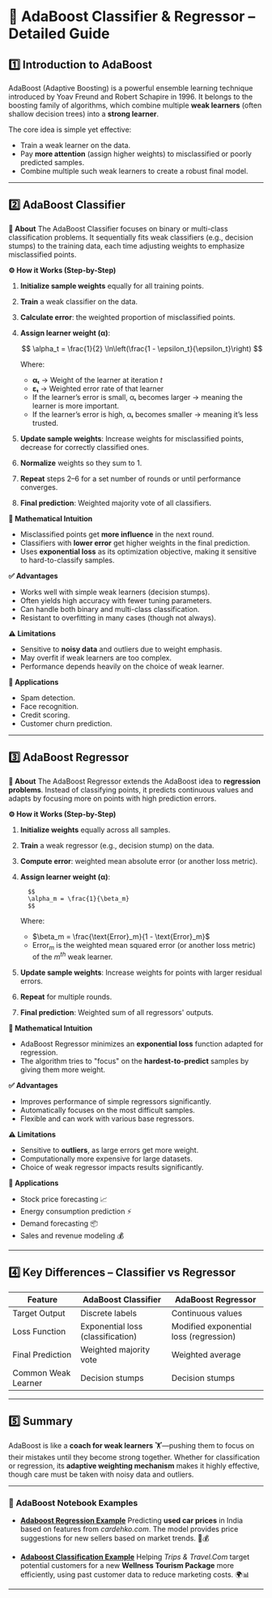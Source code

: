 # 📘 AdaBoost Classifier & Regressor – Detailed Guide

## 1️⃣ Introduction to AdaBoost

AdaBoost (Adaptive Boosting) is a powerful ensemble learning technique introduced by Yoav Freund and Robert Schapire in 1996. It belongs to the boosting family of algorithms, which combine multiple **weak learners** (often shallow decision trees) into a **strong learner**.

The core idea is simple yet effective:

* Train a weak learner on the data.
* Pay **more attention** (assign higher weights) to misclassified or poorly predicted samples.
* Combine multiple such weak learners to create a robust final model.

---

## 2️⃣ AdaBoost Classifier

**📌 About**
The AdaBoost Classifier focuses on binary or multi-class classification problems. It sequentially fits weak classifiers (e.g., decision stumps) to the training data, each time adjusting weights to emphasize misclassified points.

**⚙ How it Works (Step-by-Step)**

1. **Initialize sample weights** equally for all training points.
2. **Train** a weak classifier on the data.
3. **Calculate error**: the weighted proportion of misclassified points.
4. **Assign learner weight (α)**:

      $$
      \alpha_t = \frac{1}{2} \ln\left(\frac{1 - \epsilon_t}{\epsilon_t}\right)
      $$
      
      Where:
      
      * **αₜ** → Weight of the learner at iteration *t*
      * **εₜ** → Weighted error rate of that learner
      * If the learner’s error is small, αₜ becomes larger → meaning the learner is more important.
      * If the learner’s error is high, αₜ becomes smaller → meaning it’s less trusted.

5. **Update sample weights**: Increase weights for misclassified points, decrease for correctly classified ones.
6. **Normalize** weights so they sum to 1.
7. **Repeat** steps 2–6 for a set number of rounds or until performance converges.
8. **Final prediction**: Weighted majority vote of all classifiers.

**🧠 Mathematical Intuition**

* Misclassified points get **more influence** in the next round.
* Classifiers with **lower error** get higher weights in the final prediction.
* Uses **exponential loss** as its optimization objective, making it sensitive to hard-to-classify samples.

**✅ Advantages**

* Works well with simple weak learners (decision stumps).
* Often yields high accuracy with fewer tuning parameters.
* Can handle both binary and multi-class classification.
* Resistant to overfitting in many cases (though not always).

**⚠ Limitations**

* Sensitive to **noisy data** and outliers due to weight emphasis.
* May overfit if weak learners are too complex.
* Performance depends heavily on the choice of weak learner.

**🎯 Applications**

* Spam detection.
* Face recognition.
* Credit scoring.
* Customer churn prediction.

---

## 3️⃣ AdaBoost Regressor

**📌 About**
The AdaBoost Regressor extends the AdaBoost idea to **regression problems**. Instead of classifying points, it predicts continuous values and adapts by focusing more on points with high prediction errors.

**⚙ How it Works (Step-by-Step)**

1. **Initialize weights** equally across all samples.
2. **Train** a weak regressor (e.g., decision stump) on the data.
3. **Compute error**: weighted mean absolute error (or another loss metric).
4. **Assign learner weight (α)**:

         $$
         \alpha_m = \frac{1}{\beta_m}
         $$
      
      Where:
      
      * $\beta_m = \frac{\text{Error}_m}{1 - \text{Error}_m}$
      * $\text{Error}_m$ is the weighted mean squared error (or another loss metric) of the $m^{th}$ weak learner.

6. **Update sample weights**: Increase weights for points with larger residual errors.
7. **Repeat** for multiple rounds.
8. **Final prediction**: Weighted sum of all regressors' outputs.

**🧠 Mathematical Intuition**

* AdaBoost Regressor minimizes an **exponential loss** function adapted for regression.
* The algorithm tries to "focus" on the **hardest-to-predict** samples by giving them more weight.

**✅ Advantages**

* Improves performance of simple regressors significantly.
* Automatically focuses on the most difficult samples.
* Flexible and can work with various base regressors.

**⚠ Limitations**

* Sensitive to **outliers**, as large errors get more weight.
* Computationally more expensive for large datasets.
* Choice of weak regressor impacts results significantly.

**🎯 Applications**

* Stock price forecasting 📈
* Energy consumption prediction ⚡
* Demand forecasting 📦
* Sales and revenue modeling 💰

---

## 4️⃣ Key Differences – Classifier vs Regressor

| Feature             | AdaBoost Classifier               | AdaBoost Regressor                     |
| ------------------- | --------------------------------- | -------------------------------------- |
| Target Output       | Discrete labels                   | Continuous values                      |
| Loss Function       | Exponential loss (classification) | Modified exponential loss (regression) |
| Final Prediction    | Weighted majority vote            | Weighted average                       |
| Common Weak Learner | Decision stumps                   | Decision stumps                        |

---

## 5️⃣ Summary

AdaBoost is like a **coach for weak learners** 🏋️—pushing them to focus on their mistakes until they become strong together.
Whether for classification or regression, its **adaptive weighting mechanism** makes it highly effective, though care must be taken with noisy data and outliers.

---

### 📂 AdaBoost Notebook Examples

* **[Adaboost Regression Example](https://github.com/ashay-thamankar/ml_models/blob/main/ML_Models/ADA_Boost/Adaboost_Regression_Example.ipynb)**
  Predicting **used car prices** in India based on features from *cardehko.com*. The model provides price suggestions for new sellers based on market trends. 🚗💰

* **[Adaboost Classification Example](https://github.com/ashay-thamankar/ml_models/blob/main/ML_Models/ADA_Boost/Adaboost_Classification_Example.ipynb)**
  Helping *Trips & Travel.Com* target potential customers for a new **Wellness Tourism Package** more efficiently, using past customer data to reduce marketing costs. 🌍📊

---
